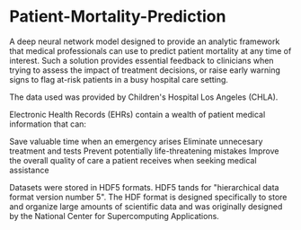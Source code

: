 # Patient-Mortality-Prediction
A deep neural network model designed to provide an analytic framework that medical professionals can use to predict patient mortality at any time of interest. 
Such a solution provides essential feedback to clinicians when trying to assess the impact of treatment decisions, or raise early warning signs to flag at-risk patients in a busy hospital care setting.

The data used was provided by Children's Hospital Los Angeles (CHLA).


Electronic Health Records (EHRs) contain a wealth of patient medical information that can:

Save valuable time when an emergency arises
Eliminate unnecesary treatment and tests
Prevent potentially life-threatening mistakes
Improve the overall quality of care a patient receives when seeking medical assistance

Datasets were stored in HDF5 formats. HDF5 tands for "hierarchical data format version number 5". The HDF format is designed specifically to store and organize large amounts of scientific data and was originally designed by the National Center for Supercomputing Applications.

